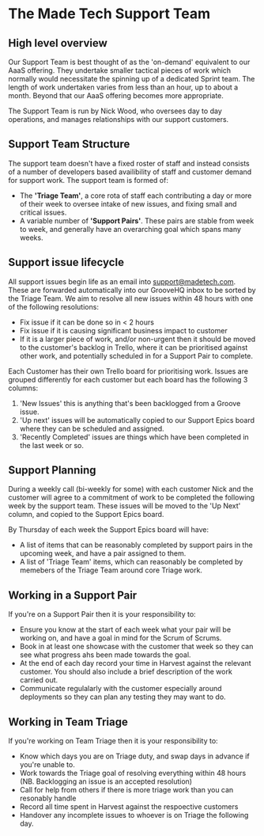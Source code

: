 # The Made Tech Support Team

## High level overview

Our Support Team is best thought of as the 'on-demand' equivalent to our AaaS offering. They undertake smaller tactical pieces of work which normally would necessitate the spinning up of a dedicated Sprint team. The length of work undertaken varies from less than an hour, up to about a month. Beyond that our AaaS offering becomes more appropriate.

The Support Team is run by Nick Wood, who oversees day to day operations, and manages relationships with our support customers.  

## Support Team Structure

The support team doesn't have a fixed roster of staff and instead consists of a number of developers based availibility of staff and customer demand for support work. The support team is formed of:
 * The **'Triage Team'**, a core rota of staff each contributing a day or more of their week to oversee intake of new issues, and fixing small and critical issues.
 * A variable number of **'Support Pairs'**. These pairs are stable from week to week, and generally have an overarching goal which spans many weeks.

## Support issue lifecycle

All support issues begin life as an email into support@madetech.com. These are forwarded automatically into our GrooveHQ inbox to be sorted by the Triage Team. We aim to resolve all new issues within 48 hours with one of the following resolutions:
* Fix issue if it can be done so in < 2 hours
* Fix issue if it is causing significant business impact to customer
* If it is a larger piece of work, and/or non-urgent then it should be moved to the customer's backlog in Trello, where it can be prioritised against other work, and potentially scheduled in for a Support Pair to complete.

Each Customer has their own Trello board for prioritising work. Issues are grouped differently for each customer but each board has the following 3 columns:
1. 'New Issues' this is anything that's been backlogged from a Groove issue.
2. 'Up next' issues will be automatically copied to our Support Epics board where they can be scheduled and assigned.
3. 'Recently Completed' issues are things which have been completed in the last week or so.

## Support Planning

During a weekly call (bi-weekly for some) with each customer Nick and the customer will agree to a commitment of work to be completed the following week by the support team. These issues will be moved to the 'Up Next' column, and copied to the Support Epics board.

By Thursday of each week the Support Epics board will have:
 * A list of items that can be reasonably completed by support pairs in the upcoming week, and have a pair assigned to them.
 * A list of 'Triage Team' items, which can reasonably be completed by memebers of the Triage Team around core Triage work.

## Working in a Support Pair

If you're on a Support Pair then it is your responsibility to:
 * Ensure you know at the start of each week what your pair will be working on, and have a goal in mind for the Scrum of Scrums.
 * Book in at least one showcase with the customer that week so they can see what progress ahs been made towards the goal.
 * At the end of each day record your time in Harvest against the relevant customer. You should also include a brief description of the work carried out.
 * Communicate regulalarly with the customer especially around deployments so they can plan any testing they may want to do.

## Working in Team Triage

If you're working on Team Triage then it is your responsibility to:
 * Know which days you are on Triage duty, and swap days in advance if you're unable to.
 * Work towards the Triage goal of resolving everything within 48 hours (NB. Backlogging an issue is an accepted resolution)
 * Call for help from others if there is more triage work than you can resonably handle
 * Record all time spent in Harvest against the respoective customers
 * Handover any incomplete issues to whoever is on Triage the following day.
